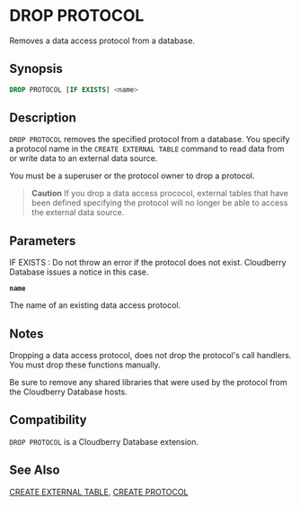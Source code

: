 # DROP PROTOCOL

Removes a data access protocol from a database.

## Synopsis

```sql
DROP PROTOCOL [IF EXISTS] <name>
```

## Description

`DROP PROTOCOL` removes the specified protocol from a database. You specify a protocol name in the `CREATE EXTERNAL TABLE` command to read data from or write data to an external data source.

You must be a superuser or the protocol owner to drop a protocol.

> **Caution** If you drop a data access prococol, external tables that have been defined specifying the protocol will no longer be able to access the external data source.

## Parameters

IF EXISTS
:   Do not throw an error if the protocol does not exist. Cloudberry Database issues a notice in this case.

**`name`**

The name of an existing data access protocol.

## Notes

Dropping a data access protocol, does not drop the protocol's call handlers. You must drop these functions manually.

Be sure to remove any shared libraries that were used by the protocol from the Cloudberry Database hosts.

## Compatibility

`DROP PROTOCOL` is a Cloudberry Database extension.

## See Also

[CREATE EXTERNAL TABLE](/docs/sql-statements/sql-stmt-create-external-table.md), [CREATE PROTOCOL](/docs/sql-statements/sql-stmt-create-protocol.md)



